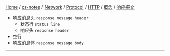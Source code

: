 [Home](https://mengxianbin.github.io) /
[cs-notes](https://mengxianbin.github.io/cs-notes/site) /
[Network](https://mengxianbin.github.io/cs-notes/site/Network) /
[Protocol](https://mengxianbin.github.io/cs-notes/site/Network/Protocol) /
[HTTP](https://mengxianbin.github.io/cs-notes/site/Network/Protocol/HTTP) /
[概念](https://mengxianbin.github.io/cs-notes/site/Network/Protocol/HTTP/%E6%A6%82%E5%BF%B5) /
[响应报文](https://mengxianbin.github.io/cs-notes/site/Network/Protocol/HTTP/%E6%A6%82%E5%BF%B5/%E5%93%8D%E5%BA%94%E6%8A%A5%E6%96%87)

* 响应消息头 `response message header`
    * 状态行 `status line`
    * 响应头 `response header`
* 空行
* 响应消息体 `response message body`

---
